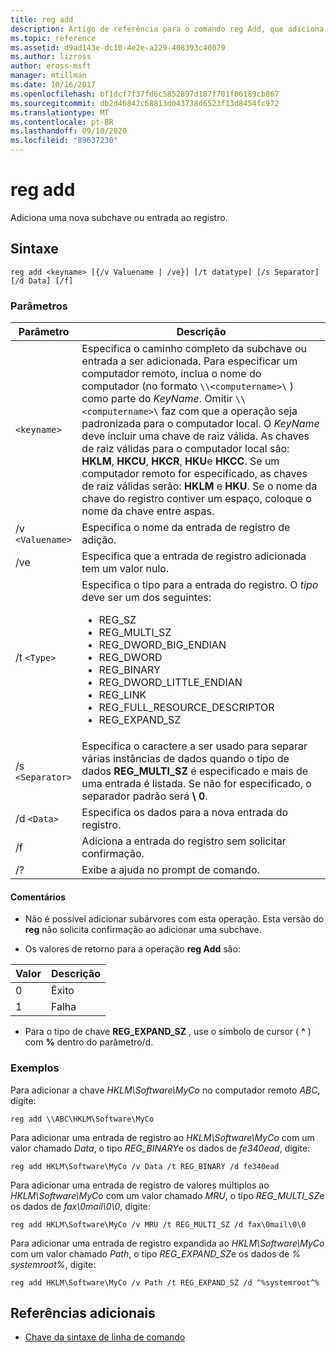 ```yaml
---
title: reg add
description: Artigo de referência para o comando reg Add, que adiciona uma nova subchave ou entrada ao registro.
ms.topic: reference
ms.assetid: d9ad143e-dc10-4e2e-a229-408393c40079
ms.author: lizross
author: eross-msft
manager: mtillman
ms.date: 10/16/2017
ms.openlocfilehash: bf1dcf7f37fd6c5852897d187f701f06189cb867
ms.sourcegitcommit: db2d46842c68813d043738d6523f13d8454fc972
ms.translationtype: MT
ms.contentlocale: pt-BR
ms.lasthandoff: 09/10/2020
ms.locfileid: "89637230"
---
```

# <a name="reg-add"></a>reg add

Adiciona uma nova subchave ou entrada ao registro.

## <a name="syntax"></a>Sintaxe

```
reg add <keyname> [{/v Valuename | /ve}] [/t datatype] [/s Separator] [/d Data] [/f]
```

### <a name="parameters"></a>Parâmetros

| Parâmetro | Descrição |
|--|--|
| `<keyname>` | Especifica o caminho completo da subchave ou entrada a ser adicionada. Para especificar um computador remoto, inclua o nome do computador (no formato `\\<computername>\` ) como parte do *KeyName*. Omitir `\\<computername>\` faz com que a operação seja padronizada para o computador local. O *KeyName* deve incluir uma chave de raiz válida. As chaves de raiz válidas para o computador local são: **HKLM**, **HKCU**, **HKCR**, **HKU**e **HKCC**. Se um computador remoto for especificado, as chaves de raiz válidas serão: **HKLM** e **HKU**. Se o nome da chave do registro contiver um espaço, coloque o nome da chave entre aspas. |
| /v `<Valuename>` | Especifica o nome da entrada de registro de adição. |
| /ve | Especifica que a entrada de registro adicionada tem um valor nulo. |
| /t `<Type>` | Especifica o tipo para a entrada do registro. O *tipo* deve ser um dos seguintes:<ul><li>REG_SZ</li><li>REG_MULTI_SZ</li><li>REG_DWORD_BIG_ENDIAN</li><li>REG_DWORD</li><li>REG_BINARY</li><li>REG_DWORD_LITTLE_ENDIAN</li><li>REG_LINK</li><li>REG_FULL_RESOURCE_DESCRIPTOR</li><li>REG_EXPAND_SZ</li></ul> |
| /s `<Separator>` | Especifica o caractere a ser usado para separar várias instâncias de dados quando o tipo de dados **REG_MULTI_SZ** é especificado e mais de uma entrada é listada. Se não for especificado, o separador padrão será **\ 0**. |
| /d `<Data>` | Especifica os dados para a nova entrada do registro. |
| /f | Adiciona a entrada do registro sem solicitar confirmação. |
| /? | Exibe a ajuda no prompt de comando. |

#### <a name="remarks"></a>Comentários

- Não é possível adicionar subárvores com esta operação. Esta versão do **reg** não solicita confirmação ao adicionar uma subchave.

- Os valores de retorno para a operação **reg Add** são:

| Valor | Descrição |
|--|--|
| 0 | Êxito |
| 1 | Falha |

- Para o tipo de chave **REG_EXPAND_SZ** , use o símbolo de cursor ( **^** ) com **%** dentro do parâmetro/d.

### <a name="examples"></a>Exemplos

Para adicionar a chave *HKLM\Software\MyCo* no computador remoto *ABC*, digite:

```
reg add \\ABC\HKLM\Software\MyCo
```

Para adicionar uma entrada de registro ao *HKLM\Software\MyCo* com um valor chamado *Data*, o tipo *REG_BINARY*e os dados de *fe340ead*, digite:

```
reg add HKLM\Software\MyCo /v Data /t REG_BINARY /d fe340ead
```

Para adicionar uma entrada de registro de valores múltiplos ao  *HKLM\Software\MyCo* com um valor chamado *MRU*, o tipo *REG_MULTI_SZ*e os dados de *fax\0mail\0\0*, digite:

```
reg add HKLM\Software\MyCo /v MRU /t REG_MULTI_SZ /d fax\0mail\0\0
```

Para adicionar uma entrada de registro expandida ao *HKLM\Software\MyCo* com um valor chamado *Path*, o tipo *REG_EXPAND_SZ*e os dados de *% systemroot%*, digite:

```
reg add HKLM\Software\MyCo /v Path /t REG_EXPAND_SZ /d ^%systemroot^%
```

## <a name="additional-references"></a>Referências adicionais

- [Chave da sintaxe de linha de comando](command-line-syntax-key.md)
